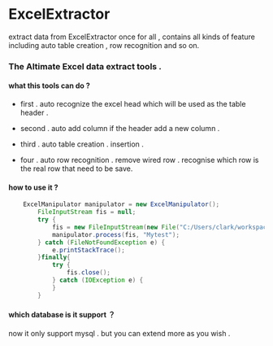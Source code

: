 # ExcelExtractor
extract data from ExcelExtractor once for all , contains all kinds of feature including auto table creation , row recognition and so on. 

### The Altimate Excel data extract tools . 

#### what this tools can do ?

* first .  auto recognize the excel head which will be used as the table header . 

* second . auto add column if the header add a new column . 

* third .  auto table creation . insertion . 

* four .   auto row recognition . remove wired row . recognise which row is the real row that need to be save. 

#### how to use it ? 

```java
    ExcelManipulator manipulator = new ExcelManipulator();
		FileInputStream fis = null;
		try {
			fis = new FileInputStream(new File("C:/Users/clark/workspace/target/service/ExcelExtractor/src/main/resources/test.xlsx"));
			manipulator.process(fis, "Mytest");
		} catch (FileNotFoundException e) {
			e.printStackTrace();
		}finally{
			try {
				fis.close();
			} catch (IOException e) {
			}
		}
```

#### which database is it support ？ 

now it only support mysql . but you can extend more as you wish . 

